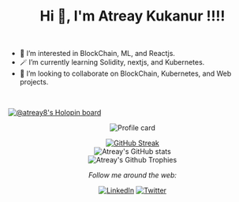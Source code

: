 <h1 align="center">Hi 👋, I'm Atreay Kukanur !!!!</h1><br>

- 👀 I’m interested in BlockChain, ML, and Reactjs.<br>
- 🪄 I’m currently learning Solidity, nextjs, and Kubernetes.<br>
- 🧐 I’m looking to collaborate on BlockChain, Kubernetes, and Web projects.<br> 
<br>
<!-- 📫 How to reach me ... -->

[![@atreay8's Holopin board](https://holopin.me/atreay8)](https://holopin.io/@atreay8)

<div align="center">

![Profile card](http://github-profile-summary-cards.vercel.app/api/cards/profile-details?username=ATREAY&theme=aura_dark)

[![GitHub Streak](https://streak-stats.demolab.com?user=ATREAY&theme=dark&hide_border=true)](https://git.io/streak-stats)<br>
![Atreay's GitHub stats](https://github-readme-stats.vercel.app/api?username=ATREAY&theme=dark&show_icons=true)<br>
![Atreay's Github Trophies](https://github-profile-trophy.vercel.app/?username=ATREAY&theme=gruvbox)<br>

</div>

<div align="center">
<i>Follow me around the web:</i><br>

<a href="https://www.linkedin.com/in/atreay-kukanur" target="_blank"><img src="https://img.shields.io/badge/LinkedIn-%230077B5.svg?&style=flat-square&logo=linkedin&logoColor=white" alt="LinkedIn"></a>
<a href="https://twitter.com/AtreayKukanur" target="_blank"><img src="https://img.shields.io/badge/Twitter-%231DA1F2.svg?&style=flat-square&logo=twitter&logoColor=white" alt="Twitter"></a>

</div>

<!---
ATREAY/ATREAY is a ✨ special ✨ repository because its `README.md` (this file) appears on your GitHub profile.
You can click the Preview link to take a look at your changes.
--->
